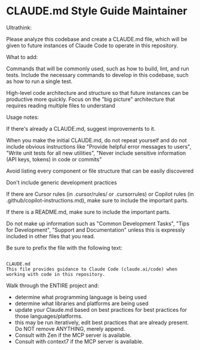 # CLAUDE.md Style Guide Maintainer

Ultrathink: 

Please analyze this codebase and create a CLAUDE.md file, which will be given to future instances of Claude Code to operate in this repository.

What to add:

Commands that will be commonly used, such as how to build, lint, and run tests. Include the necessary commands to develop in this codebase, such as how to run a single test.

High-level code architecture and structure so that future instances can be productive more quickly. Focus on the "big picture" architecture that requires reading multiple files to understand

Usage notes:

If there's already a CLAUDE.md, suggest improvements to it.

When you make the initial CLAUDE.md, do not repeat yourself and do not include obvious instructions like "Provide helpful error messages to users", "Write unit tests for all new utilities", "Never include sensitive information (API keys, tokens) in code or commits"

Avoid listing every component or file structure that can be easily discovered

Don't include generic development practices

If there are Cursor rules (in .cursor/rules/ or .cursorrules) or Copilot rules (in .github/copilot-instructions.md), make sure to include the important parts.

If there is a README.md, make sure to include the important parts.

Do not make up information such as "Common Development Tasks", "Tips for Development", "Support and Documentation" unless this is expressly included in other files that you read.

Be sure to prefix the file with the following text:

```

CLAUDE.md
This file provides guidance to Claude Code (claude.ai/code) when working with code in this repository.

```

Walk through the ENTIRE project and:
- determine what programming language is being used
- determine what libraries and platforms are being used
- update your Claude.md based on best practices for best practices for those languages/platforms.
- this may be run iteratively, edit best practices that are already present. Do NOT remove ANYTHING, merely append. 
- Consult with Zen if the MCP server is available.
- Consult with context7 if the MCP server is available.

